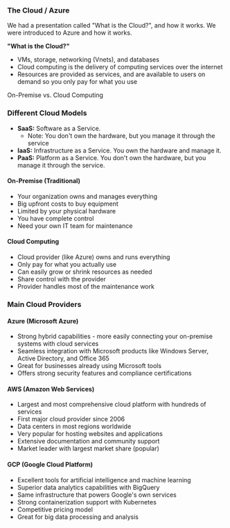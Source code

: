 
### The Cloud / Azure

We had a presentation called "What is the Cloud?", and how it works. We were introduced to Azure and how it works.

**"What is the Cloud?"**
- VMs, storage, networking (Vnets), and databases
- Cloud computing is the delivery of computing services over the internet
- Resources are provided as services, and are available to users on demand so you only pay for what you use

On-Premise vs. Cloud Computing

### Different Cloud Models

- **SaaS:** Software as a Service. 
  -  Note: You don't own the hardware, but you manage it through the service
- **IaaS:** Infrastructure as a Service. You own the hardware and manage it.
- **PaaS:** Platform as a Service. You don't own the hardware, but you manage it through the service.

#### On-Premise (Traditional)
- Your organization owns and manages everything
- Big upfront costs to buy equipment
- Limited by your physical hardware
- You have complete control
- Need your own IT team for maintenance

#### Cloud Computing
- Cloud provider (like Azure) owns and runs everything
- Only pay for what you actually use
- Can easily grow or shrink resources as needed
- Share control with the provider
- Provider handles most of the maintenance work

### Main Cloud Providers

#### Azure (Microsoft Azure)
- Strong hybrid capabilities - more easily connecting your on-premise systems with cloud services
- Seamless integration with Microsoft products like Windows Server, Active Directory, and Office 365
- Great for businesses already using Microsoft tools
- Offers strong security features and compliance certifications

#### AWS (Amazon Web Services)
- Largest and most comprehensive cloud platform with hundreds of services
- First major cloud provider since 2006
- Data centers in most regions worldwide
- Very popular for hosting websites and applications
- Extensive documentation and community support
- Market leader with largest market share (popular)

#### GCP (Google Cloud Platform)
- Excellent tools for artificial intelligence and machine learning
- Superior data analytics capabilities with BigQuery
- Same infrastructure that powers Google's own services
- Strong containerization support with Kubernetes
- Competitive pricing model
- Great for big data processing and analysis